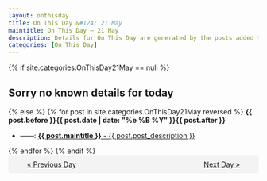 ```yaml
---
layout: onthisday
title: On This Day &#124; 21 May
maintitle: On This Day — 21 May
description: Details for On This Day are generated by the posts added to the website so the content is subject to changes/updates over time.
categories: [On This Day]
---
```


{% if site.categories.OnThisDay21May == null %}
<h2>Sorry no known details for today</h2>
{% else %}
{% for post in site.categories.OnThisDay21May reversed %}
<strong>{{ post.before }}{{ post.date | date: "%e %B %Y" }}{{ post.after }}</strong>
<ul>
<li> ——: <a class="{{ post.class }}" href="{{ post.url }}"><strong>{{ post.maintitle }}</strong> - {{ post.post_description }}</a></li>
</ul>
{% endfor %}
{% endif %}
<br />
<div style="background-color: #f3f3f3; padding: 10px; border-radius: 5px; text-align: center; display: flex; justify-content: space-evenly;">
<a href="/onthisday/05/05-20">« Previous Day</a>
<span style="visibility:hidden;">[ Visit Leap Year February 29 ]</span>
<a href="/onthisday/05/05-22">Next Day »</a>
</div>
